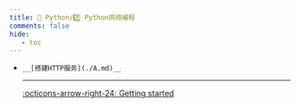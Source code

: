 ```yaml
---
title: 🎈 Python/7️⃣ Python网络编程
comments: false
hide:
   - toc
---
```


<div class="grid cards index-info" markdown>

-     __[搭建HTTP服务](./A.md)__

	---

	

	

	[:octicons-arrow-right-24: Getting started](./A.md)

</div>